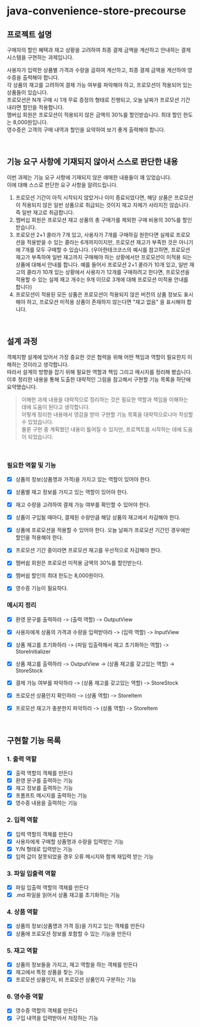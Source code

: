 # java-convenience-store-precourse
## 프로젝트 설명
구매자의 할인 혜택과 재고 상황을 고려하여 최종 결제 금액을 계산하고 안내하는 결제 시스템을 구현하는 과제입니다.

사용자가 입력한 상품별 가격과 수량을 곱하여 계산하고, 최종 결제 금액을 계산하여 영수증을 출력해야 합니다.  
각 상품의 재고를 고려하여 결제 가능 여부를 파악해야 하고, 프로모션이 적용되어 있는 상품들이 있습니다.  
프로모션은 N개 구매 시 1개 무료 증정의 형태로 진행되고, 오늘 날짜가 프로모션 기간 내라면 할인을 적용합니다.  
멤버십 회원은 프로모션이 적용되지 않은 금액의 30%를 할인받습니다. 최대 할인 한도는 8,000원입니다.  
영수증은 고객의 구매 내역과 할인을 요약하여 보기 좋게 출력해야 합니다.

<br>

## 기능 요구 사항에 기재되지 않아서 스스로 판단한 내용
이번 과제는 기능 요구 사항에 기재되지 않은 애매한 내용들이 꽤 있었습니다.  
이에 대해 스스로 판단한 요구 사항을 알려드립니다.  

1. 프로모션 기간이 아직 시작되지 않았거나 이미 종료되었다면, 해당 상품은 프로모션이 적용되지 않은 일반 상품으로 취급되는 것이지 재고 자체가 사라지진 않습니다. 즉 일반 재고로 취급합니다.
2. 멤버십 회원은 프로모션 재고 상품의 총 구매가를 제외한 구매 비용의 30%를 할인받습니다.
3. 프로모션 2+1 콜라가 7개 있고, 사용자가 7개를 구매하길 원한다면 실제로 프로모션을 적용받을 수 있는 콜라는 6개까지이지만, 프로모션 재고가 부족한 것은 아니기에 7개를 모두 구매할 수 있습니다. (우아한테크코스의 예시를 참고하면, 프로모션 재고가 부족하여 일반 재고까지 구매해야 하는 상황에서만 프로모션이 미적용 되는 상품에 대해서 안내를 합니다.  예를 들어서 프로모션 2+1 콜라가 10개 있고, 일반 재고의 콜라가 10개 있는 상황에서 사용자가 12개를 구매하려고 한다면, 프로모션을 적용할 수 있는 실제 재고 개수는 9개 이므로 3개에 대해 프로모션 미적용 안내를 합니다)
4. 프로모션이 적용된 모든 상품은 프로모션이 적용되지 않은 버전의 상품 정보도 표시해야 하고, 프로모션 미적용 상품이 존재하지 않는다면 "재고 없음" 을 표시해야 합니다.

<br>

## 설계 과정
객체지향 설계에 있어서 가장 중요한 것은 협력을 위해 어떤 책임과 역할이 필요한지 이해하는 것이라고 생각합니다.  
따라서 설계의 방향을 잡기 위해 필요한 역할과 책임 그리고 메시지를 정리해 봤습니다.  
이후 정리한 내용을 통해 도출한 대략적인 그림을 참고해서 구현할 기능 목록을 하단에 요약했습니다.


> 이해한 과제 내용을 대략적으로 정리하는 것은 필요한 역할과 책임을 이해하는 데에 도움이 된다고 생각합니다.  
> 이렇게 정리한 내용에서 영감을 받아 구현할 기능 목록을 대략적으로나마 작성할 수 있었습니다.  
> 물론 구현 중 계획했던 내용이 틀어질 수 있지만, 프로젝트를 시작하는 데에 도움이 되었습니다.

<br>

### 필요한 역할 및 기능
- [x] 상품의 정보(상품명과 가격)을 가지고 있는 역할이 있어야 한다.
- [x] 상품별 재고 정보를 가지고 있는 역할이 있어야 한다.
- [x] 재고 수량을 고려하여 결제 가능 여부를 확인할 수 있어야 한다.
- [x] 상품이 구입될 때마다, 결제된 수량만큼 해당 상품의 재고에서 차감해야 한다.
- [x] 상품에 프로모션을 적용할 수 있어야 한다. 오늘 날짜가 프로모션 기간인 경우에만 할인을 적용해야 한다.
- [x] 프로모션 기간 중이라면 프로모션 재고를 우선적으로 차감해야 한다.
- [x] 멤버쉽 회원은 프로모션 미적용 금액의 30%를 할인받는다.
- [x] 멤버쉽 할인의 최대 한도는 8,000원이다.
- [x] 영수증 기능이 필요하다.


### 메시지 정리
- [x] 환영 문구를 출력하라 -> (출력 역할) -> OutputView  
- [x] 사용자에게 상품의 가격과 수량을 입력받아라 -> (입력 역할) -> InputView  
- [x] 상품 재고를 초기화하라 -> (파일 입출력해서 재고 초기화하는 역할) -> StoreInitializer  
- [x] 상품 재고를 출력하라 -> OutputView -> (상품 재고를 갖고있는 역할) -> StoreStock  
- [x] 결제 가능 여부를 파악하라 -> (상품 재고를 갖고있는 역할) -> StoreStock  
- [x] 프로모션 상품인지 확인하라 -> (상품 역할) -> StoreItem  
- [x] 프로모션 재고가 충분한지 파악하라 -> (상품 역할) -> StoreItem


<br>


## 구현할 기능 목록
### 1. 출력 역할
- [x] 출력 역할의 객체를 만든다
- [x] 환영 문구를 출력하는 기능
- [x] 재고 정보를 출력하는 기능
- [x] 프롬프트 메시지를 출력하는 기능
- [x] 영수증 내용을 출력하는 기능

### 2. 입력 역할
- [x] 입력 역할의 객체를 만든다
- [x] 사용자에게 구매할 상품명과 수량을 입력받는 기능
- [x] Y/N 형태로 입력받는 기능
- [x] 입력 값이 잘못되었을 경우 오류 메시지와 함께 재입력 받는 기능

### 3. 파일 입출력 역할
- [x] 파일 입출력 역할의 객체를 만든다
- [x] .md 파일을 읽어서 상품 재고를 초기화하는 기능

### 4. 상품 역할
- [x] 상품의 정보(상품명과 가격 등)을 가지고 있는 객체를 만든다
- [x] 상품에 프로모션 정보를 포함할 수 있는 기능을 만든다

### 5. 재고 역할
- [x] 상품의 정보들을 가지고, 재고 역할을 하는 객체를 만든다
- [x] 재고에서 특정 상품을 찾는 기능
- [x] 프로모션 상품인지, 비 프로모션 상품인지 구분하는 기능

### 6. 영수증 역할
- [x] 영수증 역할의 객체를 만든다
- [x] 구입 내역을 입력받아서 저장하는 기능